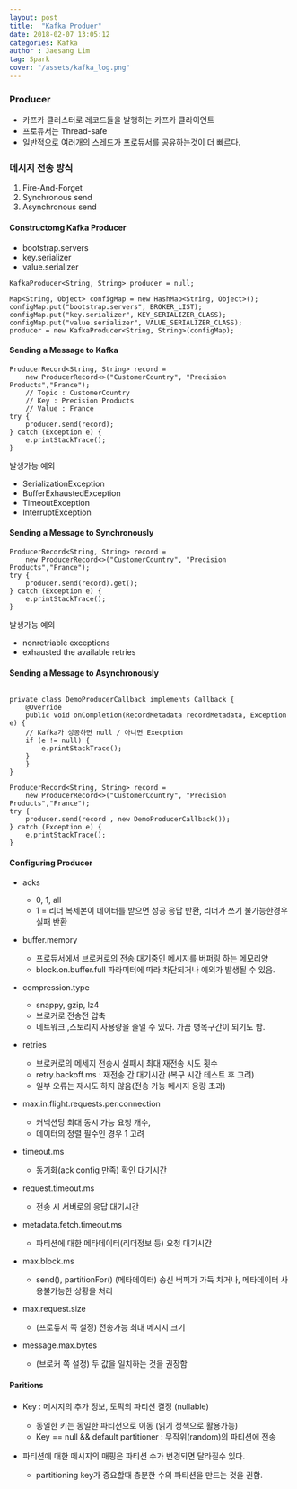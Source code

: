 ```yaml
---
layout: post
title:  "Kafka Produer"
date: 2018-02-07 13:05:12
categories: Kafka
author : Jaesang Lim
tag: Spark
cover: "/assets/kafka_log.png"
---
```


### Producer 

- 카프카 클러스터로 레코드들을 발행하는 카프카 클라이언트
- 프로듀서는 Thread-safe
- 일반적으로 여러개의 스레드가 프로듀서를 공유하는것이 더 빠르다.


### 메시지 전송 방식
1. Fire-And-Forget
2. Synchronous send
3. Asynchronous send

#### Constructomg Kafka Producer 
* bootstrap.servers
* key.serializer
* value.serializer 

```
KafkaProducer<String, String> producer = null;

Map<String, Object> configMap = new HashMap<String, Object>();
configMap.put("bootstrap.servers", BROKER_LIST);
configMap.put("key.serializer", KEY_SERIALIZER_CLASS);
configMap.put("value.serializer", VALUE_SERIALIZER_CLASS);
producer = new KafkaProducer<String, String>(configMap);

```

#### Sending a Message to Kafka ####
```
ProducerRecord<String, String> record =
	new ProducerRecord<>("CustomerCountry", "Precision Products","France");
    // Topic : CustomerCountry
    // Key : Precision Products
    // Value : France
try {
	producer.send(record);
} catch (Exception e) {
	e.printStackTrace();
}
```
발생가능 예외
- SerializationException
- BufferExhaustedException
- TimeoutException
- InterruptException


#### Sending a Message to Synchronously ####

```
ProducerRecord<String, String> record =
	new ProducerRecord<>("CustomerCountry", "Precision Products","France");
try {
	producer.send(record).get();
} catch (Exception e) {
	e.printStackTrace();
}
```
발생가능 예외
- nonretriable exceptions
- exhausted the available retries


#### Sending a Message to Asynchronously ####

```

private class DemoProducerCallback implements Callback {
	@Override
	public void onCompletion(RecordMetadata recordMetadata, Exception e) {
    // Kafka가 성공하면 null / 아니면 Execption
	if (e != null) {
		e.printStackTrace();
	}
	}
}

ProducerRecord<String, String> record =
	new ProducerRecord<>("CustomerCountry", "Precision Products","France");
try {
	producer.send(record , new DemoProducerCallback());
} catch (Exception e) {
	e.printStackTrace();
}
```


#### Configuring Producer

* acks
	* 0, 1, all
	* 1 = 리더 복제본이 데이터를 받으면 성공 응답 반환, 리더가 쓰기 불가능한경우 실패 반환

* buffer.memory 
	* 프로듀서에서 브로커로의 전송 대기중인 메시지를 버퍼링 하는 메모리양 
	* block.on.buffer.full 파라미터에 따라 차단되거나 예외가 발생될 수 있음.

* compression.type
	* snappy, gzip, lz4
	* 브로커로 전송전 압축
	* 네트워크 ,스토리지 사용량을 줄일 수 있다. 가끔 병목구간이 되기도 함.

* retries 
	* 브로커로의 메세지 전송시 실패시 최대 재전송 시도 횟수
  	* retry.backoff.ms : 재전송 간 대기시간 (복구 시간 테스트 후 고려)
    * 일부 오류는 재시도 하지 않음(전송 가능 메시지 용량 초과)

* max.in.flight.requests.per.connection 
	*  커넥션당 최대 동시 가능 요청 개수,
	*  데이터의 정렬 필수인 경우 1 고려

* timeout.ms 
	* 동기화(ack config 만족) 확인 대기시간

* request.timeout.ms 
	* 전송 시 서버로의 응답 대기시간

* metadata.fetch.timeout.ms 
	* 파티션에 대한 메타데이터(리더정보 등) 요청 대기시간
	
* max.block.ms
	* send(), partitionFor() (메타데이터) 송신 버퍼가 가득 차거나, 메타데이터 사용불가능한 상황을 처리
	
* max.request.size 
	* (프로듀서 쪽 설정) 전송가능 최대 메시지 크기 

* message.max.bytes 
	* (브로커 쪽 설정) 두 값을 일치하는 것을 권장함


#### Paritions

- Key : 메시지의 추가 정보, 토픽의 파티션 결정 (nullable)
	- 동일한 키는 동일한 파티션으로 이동 (읽기 정책으로 활용가능)
	- Key == null && default partitioner : 무작위(random)의 파티션에 전송

- 파티션에 대한 메시지의 매핑은 파티션 수가 변경되면 달라질수 있다.
	- partitioning key가 중요할때 충분한 수의 파티션을 만드는 것을 권함.




